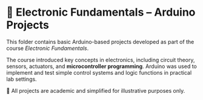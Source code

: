 # 🔌 Electronic Fundamentals – Arduino Projects

This folder contains basic Arduino-based projects developed as part of the course *Electronic Fundamentals*.

The course introduced key concepts in electronics, including circuit theory, sensors, actuators, and **microcontroller programming**. Arduino was used to implement and test simple control systems and logic functions in practical lab settings.

📂 All projects are academic and simplified for illustrative purposes only.
